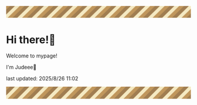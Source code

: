 <!-- Header image -->
<img src="./pokemon/pokemon_8.png" width="1000">

# Hi there!👋

Welcome to mypage!

I'm Judeee🐷

last updated: 2025/8/26 11:02

<!-- Footer image -->
<img src="./pokemon/pokemon_8.png" width="1000">
